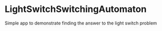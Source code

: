 # LightSwitchSwitchingAutomaton
Simple app to demonstrate finding the answer to the light switch problem
